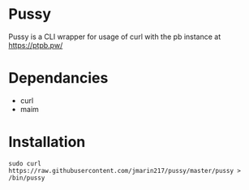 # Pussy
Pussy is a CLI wrapper for usage of curl with the pb instance at https://ptpb.pw/
# Dependancies
- curl
- maim
# Installation
```sudo curl https://raw.githubusercontent.com/jmarin217/pussy/master/pussy > /bin/pussy```

